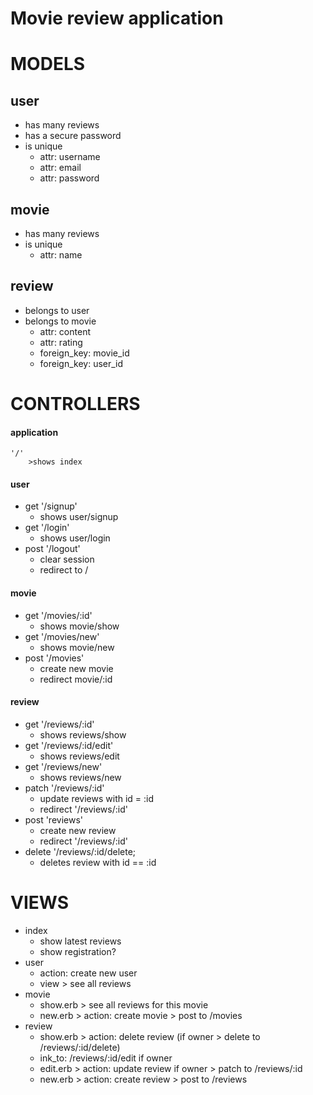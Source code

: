 # Movie review application

# MODELS
## user
  * has many reviews
  * has a secure password
  * is unique
    * attr: username
    * attr: email
    * attr: password
## movie
  * has many reviews
  * is unique
    * attr: name
## review
  * belongs to user
  * belongs to movie
    * attr: content
    * attr: rating
    * foreign_key: movie_id
    * foreign_key: user_id

# CONTROLLERS
#### application
    '/'
        >shows index
#### user
  * get '/signup'
    * shows user/signup
  * get '/login'
    * shows user/login
  * post '/logout'
    * clear session
    * redirect to /
#### movie
  * get '/movies/:id'
    * shows movie/show
  * get '/movies/new'
    * shows movie/new
  * post '/movies'
    * create new movie
    * redirect movie/:id
#### review
  * get '/reviews/:id'
    * shows reviews/show
  * get '/reviews/:id/edit'
    * shows reviews/edit
  * get '/reviews/new'
    * shows reviews/new
  * patch '/reviews/:id'
    * update reviews with id = :id
    * redirect '/reviews/:id'
  * post 'reviews'
    * create new review
    * redirect '/reviews/:id'
  * delete '/reviews/:id/delete;
    * deletes review with id == :id

# VIEWS
  * index
    * show latest reviews
    * show registration?
  * user
    * action: create new user
    * view > see all reviews
  * movie
    * show.erb > see all reviews for this movie
    * new.erb > action: create movie > post to /movies
  * review
    * show.erb > action: delete review (if owner > delete to /reviews/:id/delete)
    * ink_to: /reviews/:id/edit if owner
    * edit.erb > action: update review if owner > patch to /reviews/:id
    * new.erb > action: create review > post to /reviews
